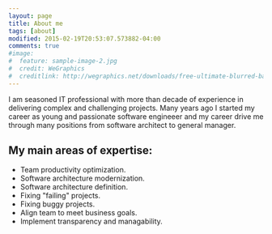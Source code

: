 ```yaml
---
layout: page
title: About me
tags: [about]
modified: 2015-02-19T20:53:07.573882-04:00
comments: true
#image:
#  feature: sample-image-2.jpg
#  credit: WeGraphics
#  creditlink: http://wegraphics.net/downloads/free-ultimate-blurred-background-pack/
---
```


I am seasoned IT professional with more than decade of experience in delivering complex and challenging projects. Many years ago I started my career as young and passionate software engineeer and my career drive me through many positions from software architect to general manager. 

## My main areas of expertise:

* Team productivity optimization.
* Software architecture modernization.
* Software architecture definition. 
* Fixing "failing" projects.
* Fixing buggy projects.
* Align team to meet business goals.
* Implement transparency and managability.
